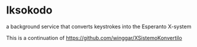 # Iksokodo
a background service that converts keystrokes into the Esperanto X-system

This is a continuation of https://github.com/winggar/XSistemoKonvertilo
